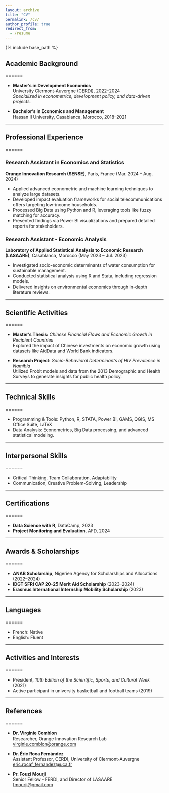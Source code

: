 ```yaml
---
layout: archive
title: "CV"
permalink: /cv/
author_profile: true
redirect_from:
  - /resume
---
```


{% include base_path %}

## Academic Background
======

* **Master’s in Development Economics**  
  University Clermont-Auvergne (CERDI), 2022–2024  
  *Specialized in econometrics, development policy, and data-driven projects.*

* **Bachelor’s in Economics and Management**  
  Hassan II University, Casablanca, Morocco, 2018–2021  

---

## Professional Experience
======
### **Research Assistant in Economics and Statistics**  
**Orange Innovation Research (SENSE)**, Paris, France (Mar. 2024 – Aug. 2024)  
- Applied advanced econometric and machine learning techniques to analyze large datasets.  
- Developed impact evaluation frameworks for social telecommunications offers targeting low-income households.  
- Processed Big Data using Python and R, leveraging tools like fuzzy matching for accuracy.  
- Presented findings via Power BI visualizations and prepared detailed reports for stakeholders.  

### **Research Assistant - Economic Analysis**  
**Laboratory of Applied Statistical Analysis to Economic Research (LASAARE)**, Casablanca, Morocco (May 2023 – Jul. 2023)  
- Investigated socio-economic determinants of water consumption for sustainable management.  
- Conducted statistical analysis using R and Stata, including regression models.  
- Delivered insights on environmental economics through in-depth literature reviews.  

---

## Scientific Activities
======
* **Master’s Thesis:** *Chinese Financial Flows and Economic Growth in Recipient Countries*  
  Explored the impact of Chinese investments on economic growth using datasets like AidData and World Bank indicators.  

* **Research Project:** *Socio-Behavioral Determinants of HIV Prevalence in Namibia*  
  Utilized Probit models and data from the 2013 Demographic and Health Surveys to generate insights for public health policy.

---

## Technical Skills
======
* Programming & Tools: Python, R, STATA, Power BI, GAMS, QGIS, MS Office Suite, LaTeX  
* Data Analysis: Econometrics, Big Data processing, and advanced statistical modeling.  

---

## Interpersonal Skills
======
* Critical Thinking, Team Collaboration, Adaptability  
* Communication, Creative Problem-Solving, Leadership  

---

## Certifications
======
* **Data Science with R**, DataCamp, 2023  
* **Project Monitoring and Evaluation**, AFD, 2024  

---

## Awards & Scholarships
======
* **ANAB Scholarship**, Nigerien Agency for Scholarships and Allocations (2022–2024)  
* **IDGT SFRI CAP 20-25 Merit Aid Scholarship** (2023–2024)  
* **Erasmus International Internship Mobility Scholarship** (2023)  

---

## Languages
======
* French: Native  
* English: Fluent  

---

## Activities and Interests
======
* President, *10th Edition of the Scientific, Sports, and Cultural Week* (2021)  
* Active participant in university basketball and football teams (2019)  

---

## References
======
* **Dr. Virginie Comblon**  
  Researcher, Orange Innovation Research Lab  
  virginie.comblon@orange.com  

* **Dr. Éric Roca Fernández**  
  Assistant Professor, CERDI, University of Clermont-Auvergne  
  eric.rocaf_fernandez@uca.fr  

* **Pr. Fouzi Mourji**  
  Senior Fellow - FERDI, and Director of LASAARE  
  fmourji@gmail.com  
